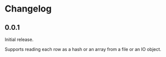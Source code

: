 # Changelog

## 0.0.1

Initial release.

Supports reading each row as a hash or an array from a file or an IO object.

